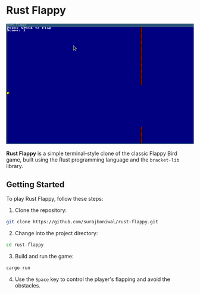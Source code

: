 # Rust Flappy

![Gameplay Screenshot](https://raw.githubusercontent.com/surajboniwal/rust-flappy/main/screenshots/flappy.png)

**Rust Flappy** is a simple terminal-style clone of the classic Flappy Bird game, built using the Rust programming language and the `bracket-lib` library.

## Getting Started

To play Rust Flappy, follow these steps:

1. Clone the repository:
```bash
git clone https://github.com/surajboniwal/rust-flappy.git
```
2. Change into the project directory:
```bash
cd rust-flappy
```
3. Build and run the game:
```bash
cargo run
```	
4. Use the `Space` key to control the player's flapping and avoid the obstacles.
